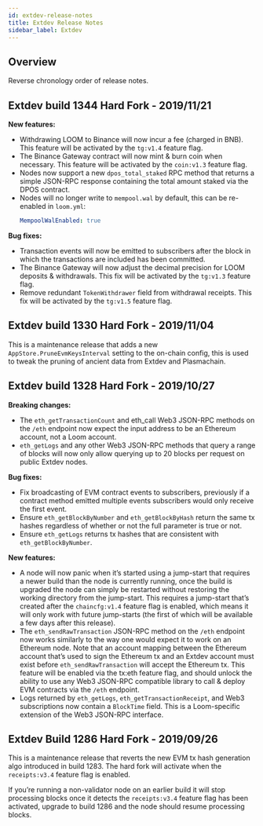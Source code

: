 ```yaml
---
id: extdev-release-notes
title: Extdev Release Notes
sidebar_label: Extdev
---
```


## Overview

Reverse chronology order of release notes.

## Extdev build 1344 Hard Fork - 2019/11/21

**New features:**
- Withdrawing LOOM to Binance will now incur a fee (charged in BNB). This feature will be activated
  by the `tg:v1.4` feature flag.
- The Binance Gateway contract will now mint & burn coin when necessary. This feature will be
  activated by the `coin:v1.3` feature flag.
- Nodes now support a new `dpos_total_staked` RPC method that returns a simple JSON-RPC response
  containing the total amount staked via the DPOS contract.
- Nodes will no longer write to `mempool.wal` by default, this can be re-enabled in `loom.yml`:
  ```yaml
  MempoolWalEnabled: true
  ```

**Bug fixes:**
- Transaction events will now be emitted to subscribers after the block in which the transactions
  are included has been committed.
- The Binance Gateway will now adjust the decimal precision for LOOM deposits & withdrawals.
  This fix will be activated by the `tg:v1.3` feature flag.
- Remove redundant `TokenWithdrawer` field from withdrawal receipts. This fix will be activated by
  the `tg:v1.5` feature flag.

## Extdev build 1330 Hard Fork - 2019/11/04

This is a maintenance release that adds a new `AppStore.PruneEvmKeysInterval` setting to the on-chain
config, this is used to tweak the pruning of ancient data from Extdev and Plasmachain.

## Extdev build 1328 Hard Fork - 2019/10/27

**Breaking changes:**
- The `eth_getTransactionCount` and eth_call Web3 JSON-RPC methods on the `/eth` endpoint now expect
  the input address to be an Ethereum account, not a Loom account.
- `eth_getLogs` and any other Web3 JSON-RPC methods that query a range of blocks will now only allow
  querying up to 20 blocks per request on public Extdev nodes.

**Bug fixes:**
- Fix broadcasting of EVM contract events to subscribers, previously if a contract method emitted
  multiple events subscribers would only receive the first event.
- Ensure `eth_getBlockByNumber` and `eth_getBlockByHash` return the same tx hashes regardless of
  whether or not the full parameter is true or not.
- Ensure `eth_getLogs` returns tx hashes that are consistent with `eth_getBlockByNumber`.

**New features:**
- A node will now panic when it’s started using a jump-start that requires a newer build than the
  node is currently running, once the build is upgraded the node can simply be restarted without
  restoring the working directory from the jump-start. This requires a jump-start that’s created
  after the `chaincfg:v1.4` feature flag is enabled, which means it will only work with future
  jump-starts (the first of which will be available a few days after this release).
- The `eth_sendRawTransaction` JSON-RPC method on the `/eth` endpoint now works similarly to the way
  one would expect it to work on an Ethereum node. Note that an account mapping between the Ethereum
  account that’s used to sign the Ethereum tx and an Extdev account must exist before `eth_sendRawTransaction`
  will accept the Ethereum tx. This feature will be enabled via the tx:eth feature flag, and should
  unlock the ability to use any Web3 JSON-RPC compatible library to call & deploy EVM contracts via
  the `/eth` endpoint.
- Logs returned by `eth_getLogs`, `eth_getTransactionReceipt`, and Web3 subscriptions now contain
  a `BlockTime` field. This is a Loom-specific extension of the Web3 JSON-RPC interface.

## Extdev Build 1286 Hard Fork - 2019/09/26

This is a maintenance release that reverts the new EVM tx hash generation algo introduced in build 1283. The hard fork will activate when the `receipts:v3.4` feature flag is enabled.

If you’re running a non-validator node on an earlier build it will stop processing blocks once it detects the `receipts:v3.4` feature flag has been activated, upgrade to build 1286 and the node should resume processing blocks.
